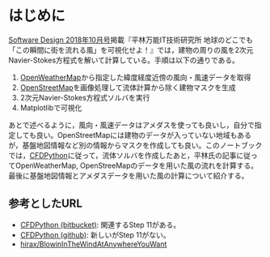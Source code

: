 # はじめに


[Software Design 2018年10月号](https://gihyo.jp/magazine/SD/archive/2018/201810)掲載『平林万能IT技術研究所 地球のどこでも「この瞬間に街を流れる風」を可視化せよ！』では，建物の周りの風を2次元Navier-Stokes方程式を解いて計算している。手順は以下の通りである。

1. [OpenWeatherMap](https://openweathermap.org)から指定した緯度経度近傍の風向・風速データを取得
1. [OpenStreetMap](https://www.openstreetmap.org)を画像処理して流体計算から除く建物マスクを生成
1. 2次元Navier-Stokes方程式ソルバを実行
1. Matplotlibで可視化

あとで述べるように，風向・風速データはアメダスを使っても良いし，自分で指定しても良い。OpenStreetMapには建物のデータが入っていない地域もあるが，基盤地図情報など別の情報からマスクを作成しても良い。このノートブックでは，[CFDPython](https://bitbucket.org/cfdpython/cfd-python-class/overview)に従って，流体ソルバを作成したあと，平林氏の記事に従ってOpenWeatherMap, OpenStreeMapのデータを用いた風の流れを計算する。最後に基盤地図情報とアメダスデータを用いた風の計算について紹介する。

## 参考としたURL

* [CFDPython (bitbucket)](https://bitbucket.org/cfdpython/cfd-python-class/overview): 関連するStep 11がある。
* [CFDPython (github)](https://github.com/barbagroup/CFDPython): 新しいがStep 11がない。
* [hirax/BlowinInTheWindAtAnywhereYouWant](https://github.com/hirax/BlowinInTheWindAtAnywhereYouWant)